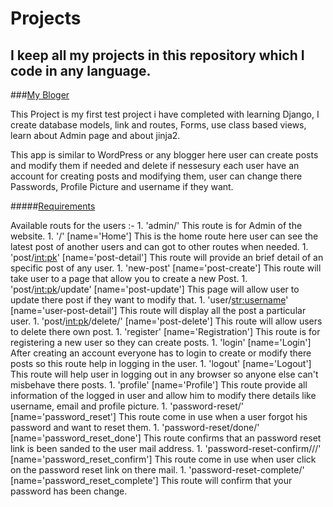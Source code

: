 # Projects
## I keep all my projects in this repository which I code in any language.

###[My Bloger](https://github.com/vipin3699/Projects/tree/master/MyBloger)

This Project is my first test project i have completed with learning Django, I create database models, link and routes, Forms, use class based views, learn about Admin page and about jinja2.

This app is similar to WordPress or any blogger here user can create posts and modify them if needed and delete if nessesury each user have an account for creating posts and modifying them, 
user can change there Passwords, Profile Picture and username if they want.

#####[Requirements](https://github.com/vipin3699/Projects/blob/master/MyBloger/requirements.txt)

Available routs for the users :-
    1.  'admin/'
        This route is for Admin of the website.
    1. '/'  [name='Home']
        This is the home route here user can see the latest post of another users  and can got to other routes when needed.
    1. 'post/<int:pk>' [name='post-detail']
        This route will provide an brief detail of an specific post of any user.
    1. 'new-post' [name='post-create']
        This route will take user to a page that allow you to create a new Post.
    1. 'post/<int:pk>/update' [name='post-update']
        This page will allow user to update there post if they want to modify that.
    1. 'user/<str:username>' [name='user-post-detail']
        This route will display all the post a particular user.
    1. 'post/<int:pk>/delete/' [name='post-delete']
        This route will allow users to delete there own post.
    1. 'register' [name='Registration']
        This route is for registering a new user so they can create posts.
    1. 'login' [name='Login']
        After creating an account everyone has to login to create or modify there posts so this route help in logging in the user.
    1. 'logout' [name='Logout']
        This route will help user in logging out in any browser so anyone else can't misbehave there posts.
    1. 'profile' [name='Profile']
        This route provide all information of the logged in user and allow him to modify there details like username, email and profile picture.
    1. 'password-reset/' [name='password_reset']
        This route come in use when a user forgot his password and want to reset them.
    1. 'password-reset/done/' [name='password_reset_done']
        This route confirms that an password reset link is been sanded to the user mail address.
    1. 'password-reset-confirm/<uidb64>/<token>/' [name='password_reset_confirm']
        This route come in use when user click on the password reset link on there mail.
    1. 'password-reset-complete/' [name='password_reset_complete']
        This route will confirm that your password has been change.
